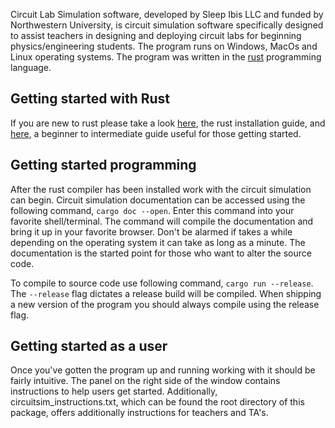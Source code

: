 Circuit Lab Simulation software, developed by Sleep Ibis LLC and funded by Northwestern University,
is circuit simulation software specifically designed to assist teachers in designing and
deploying circuit labs for beginning physics/engineering  students.
The program runs on Windows, MacOs and Linux operating systems.
The program was written in the [rust](https://www.rust-lang.org/) programming language.


## Getting started with Rust

If you are new to rust please take a look 
[here](https://www.rust-lang.org/learn/get-started), the rust installation guide, and
[here](https://doc.rust-lang.org/book/), a beginner to intermediate guide useful for those getting
started.



## Getting started programming

After the rust compiler has been installed work with the circuit simulation can begin. 
Circuit simulation documentation can be accessed using the following command, `cargo doc --open`. Enter this command into your favorite shell/terminal. 
The command will compile the documentation and bring it up in your favorite browser. Don't be alarmed if takes a while
depending on the operating system it can take as long as a minute. 
The documentation is the started point for those who want to alter the source code.


To compile to source code use following command,
`cargo run --release`.
The `--release` flag dictates a release build will be compiled. When shipping a new version of the program you should always compile using the release flag.


## Getting started as a user
Once you've gotten the program up and running working with it should be fairly intuitive. The panel on the right side of the window contains instructions to help users get started.
Additionally, circuitsim_instructions.txt, which can be found the root directory of this package, offers additionally instructions for teachers and TA's.




